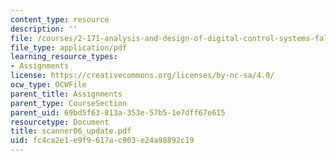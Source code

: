 ```yaml
---
content_type: resource
description: ''
file: /courses/2-171-analysis-and-design-of-digital-control-systems-fall-2006/fc4ca2e1e9f9617ac903e24a98892c19_scanner06_update.pdf
file_type: application/pdf
learning_resource_types:
- Assignments
license: https://creativecommons.org/licenses/by-nc-sa/4.0/
ocw_type: OCWFile
parent_title: Assignments
parent_type: CourseSection
parent_uid: 69bd5f63-813a-353e-57b5-1e7dff67e615
resourcetype: Document
title: scanner06_update.pdf
uid: fc4ca2e1-e9f9-617a-c903-e24a98892c19
---
```

